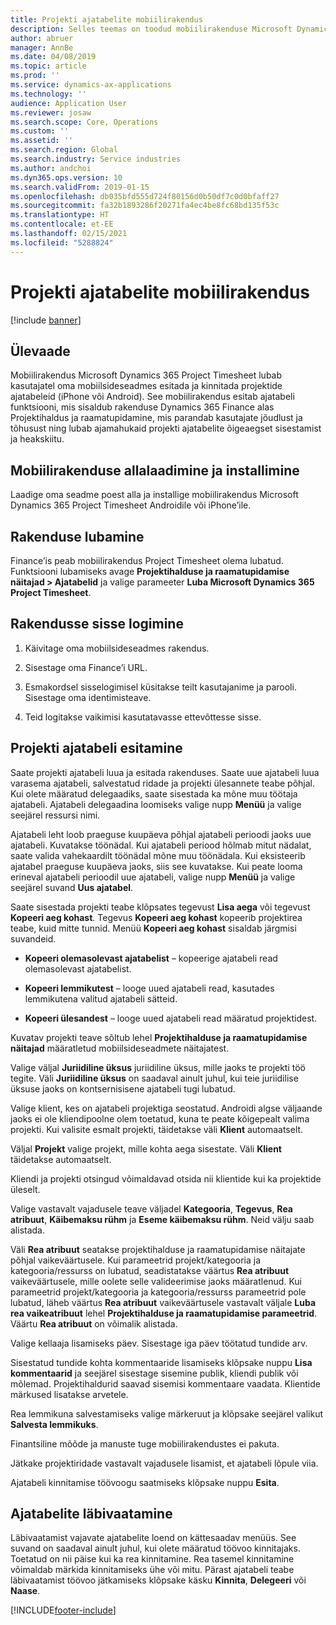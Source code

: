 ```yaml
---
title: Projekti ajatabelite mobiilirakendus
description: Selles teemas on toodud mobiilirakenduse Microsoft Dynamics 365 Project Timesheet teave. Mobiilirakendus Project Timesheet lubab kasutajatel oma mobiilsideseadmes esitada ja kinnitada projektide ajatabeleid.
author: abruer
manager: AnnBe
ms.date: 04/08/2019
ms.topic: article
ms.prod: ''
ms.service: dynamics-ax-applications
ms.technology: ''
audience: Application User
ms.reviewer: josaw
ms.search.scope: Core, Operations
ms.custom: ''
ms.assetid: ''
ms.search.region: Global
ms.search.industry: Service industries
ms.author: andchoi
ms.dyn365.ops.version: 10
ms.search.validFrom: 2019-01-15
ms.openlocfilehash: db035bfd555d724f80156d0b50df7c0d0bfaff27
ms.sourcegitcommit: fa32b1893286f20271fa4ec4be8fc68bd135f53c
ms.translationtype: HT
ms.contentlocale: et-EE
ms.lasthandoff: 02/15/2021
ms.locfileid: "5288824"
---
```

# <a name="project-timesheet-mobile-application"></a>Projekti ajatabelite mobiilirakendus

[!include [banner](../includes/banner.md)]

## <a name="overview"></a>Ülevaade

Mobiilirakendus Microsoft Dynamics 365 Project Timesheet lubab kasutajatel oma mobiilsideseadmes esitada ja kinnitada projektide ajatabeleid (iPhone või Android). See mobiilirakendus esitab ajatabeli funktsiooni, mis sisaldub rakenduse Dynamics 365 Finance alas Projektihaldus ja raamatupidamine, mis parandab kasutajate jõudlust ja tõhusust ning lubab ajamahukaid projekti ajatabelite õigeaegset sisestamist ja heakskiitu.

## <a name="download-and-install-the-mobile-app"></a>Mobiilirakenduse allalaadimine ja installimine

Laadige oma seadme poest alla ja installige mobiilirakendus Microsoft Dynamics 365 Project Timesheet Androidile või iPhone’ile.

## <a name="enable-the-app"></a>Rakenduse lubamine 

Finance’is peab mobiilirakendus Project Timesheet olema lubatud. Funktsiooni lubamiseks avage **Projektihalduse ja raamatupidamise näitajad \> Ajatabelid** ja valige parameeter **Luba Microsoft Dynamics 365 Project Timesheet**.

## <a name="sign-in-to-the-app"></a>Rakendusse sisse logimine

1.  Käivitage oma mobiilsideseadmes rakendus.

2.  Sisestage oma Finance’i URL.

3.  Esmakordsel sisselogimisel küsitakse teilt kasutajanime ja parooli. Sisestage oma identimisteave.

4.  Teid logitakse vaikimisi kasutatavasse ettevõttesse sisse.

## <a name="submit-a-project-timesheet"></a>Projekti ajatabeli esitamine

Saate projekti ajatabeli luua ja esitada rakenduses. Saate uue ajatabeli luua varasema ajatabeli, salvestatud ridade ja projekti ülesannete teabe põhjal. Kui olete määratud delegaadiks, saate sisestada ka mõne muu töötaja ajatabeli. Ajatabeli delegaadina loomiseks valige nupp **Menüü** ja valige seejärel ressursi nimi.

Ajatabeli leht loob praeguse kuupäeva põhjal ajatabeli perioodi jaoks uue ajatabeli. Kuvatakse töönädal. Kui ajatabeli periood hõlmab mitut nädalat, saate valida vahekaardilt töönädal mõne muu töönädala.
Kui eksisteerib ajatabel praeguse kuupäeva jaoks, siis see kuvatakse. Kui peate looma erineval ajatabeli perioodil uue ajatabeli, valige nupp **Menüü** ja valige seejärel suvand **Uus ajatabel**.

Saate sisestada projekti teabe klõpsates tegevust **Lisa aega** või tegevust **Kopeeri aeg kohast**. Tegevus **Kopeeri aeg kohast** kopeerib projektirea teabe, kuid mitte tunnid. Menüü **Kopeeri aeg kohast** sisaldab järgmisi suvandeid.

- **Kopeeri olemasolevast ajatabelist** – kopeerige ajatabeli read olemasolevast ajatabelist.

- **Kopeeri lemmikutest** – looge uued ajatabeli read, kasutades lemmikutena valitud ajatabeli sätteid.

- **Kopeeri ülesandest** – looge uued ajatabeli read määratud projektidest.

Kuvatav projekti teave sõltub lehel **Projektihalduse ja raamatupidamise näitajad** määratletud mobiilsideseadmete näitajatest.

Valige väljal **Juriidiline üksus** juriidiline üksus, mille jaoks te projekti töö tegite. Väli **Juriidiline üksus** on saadaval ainult juhul, kui teie juriidilise üksuse jaoks on kontsernisisene ajatabeli tugi lubatud.

Valige klient, kes on ajatabeli projektiga seostatud. Androidi algse väljaande jaoks ei ole kliendipoolne olem toetatud, kuna te peate kõigepealt valima projekti. Kui valisite esmalt projekti, täidetakse väli **Klient** automaatselt.

Väljal **Projekt** valige projekt, mille kohta aega sisestate. Väli **Klient** täidetakse automaatselt.

Kliendi ja projekti otsingud võimaldavad otsida nii klientide kui ka projektide üleselt.

Valige vastavalt vajadusele teave väljadel **Kategooria**, **Tegevus**, **Rea atribuut**, **Käibemaksu rühm** ja **Eseme käibemaksu rühm**. Neid välju saab alistada.

Väli **Rea atribuut** seatakse projektihalduse ja raamatupidamise näitajate põhjal vaikeväärtusele. Kui parameetrid projekt/kategooria ja kategooria/ressurss on lubatud, seadistatakse väärtus **Rea atribuut** vaikeväärtusele, mille oolete selle valideerimise jaoks määratlenud. Kui parameetrid projekt/kategooria ja kategooria/ressurss parameetrid pole lubatud, läheb väärtus **Rea atribuut** vaikeväärtusele vastavalt väljale **Luba rea vaikeatribuut** lehel **Projektihalduse ja raamatupidamise parameetrid**. Väärtu **Rea atribuut** on võimalik alistada.

Valige kellaaja lisamiseks päev. Sisestage iga päev töötatud tundide arv.

Sisestatud tundide kohta kommentaaride lisamiseks klõpsake nuppu **Lisa kommentaarid** ja seejärel sisestage sisemine publik, kliendi publik või mõlemad.
Projektihaldurid saavad sisemisi kommentaare vaadata. Klientide märkused lisatakse arvetele.

Rea lemmikuna salvestamiseks valige märkeruut ja klõpsake seejärel valikut **Salvesta lemmikuks**.

Finantsiline mõõde ja manuste tuge mobiilirakendustes ei pakuta.

Jätkake projektiridade vastavalt vajadusele lisamist, et ajatabeli lõpule viia.

Ajatabeli kinnitamise töövoogu saatmiseks klõpsake nuppu **Esita**.

## <a name="review-timesheets"></a>Ajatabelite läbivaatamine

Läbivaatamist vajavate ajatabelite loend on kättesaadav menüüs. See suvand on saadaval ainult juhul, kui olete määratud töövoo kinnitajaks. Toetatud on nii päise kui ka rea kinnitamine. Rea tasemel kinnitamine võimaldab märkida kinnitamiseks ühe või mitu. Pärast ajatabeli teabe läbivaatamist töövoo jätkamiseks klõpsake käsku **Kinnita**, **Delegeeri** või **Naase**.


[!INCLUDE[footer-include](../includes/footer-banner.md)]